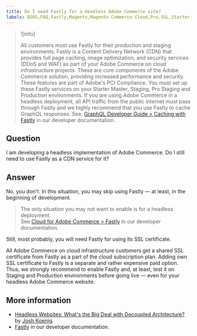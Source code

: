 ```yaml
---
title: Do I need Fastly for a Headless Adobe Commerce site?
labels: DDOS,FAQ,Fastly,Magento,Magento Commerce Cloud,Pro,SSL,Starter,WAF,headless,production,staging,Adobe Commerce,cloud infrastructure
---
```


>![info]
>
>All customers must use Fastly for their production and staging environments. Fastly is a Content Delivery Network (CDN) that provides full page caching, image optimization, and security services (DDoS and WAF) as part of your Adobe Commerce on cloud infrastructure projects. These are core components of the Adobe Commerce solution, providing increased performance and security. These features are part of Adobe's PCI Compliance. You must set up these Fastly services on your Starter Master, Staging, Pro Staging and Production environments. If you are using Adobe Commerce in a headless deployment, all API traffic from the public internet must pass through Fastly and we highly recommend that you use Fastly to cache GraphQL responses. See, [GraphQL Developer Guide > Caching with Fastly](https://devdocs.magento.com/guides/v2.3/graphql/caching.html#caching-with-fastly) in our developer documentation.

## **Question**

I am developing a headless implementation of Adobe Commerce. Do I still need to use Fastly as a CDN service for it?

## **Answer**

No, you don't. In this situation, you may skip using Fastly — at least, in the beginning of development.

>
>The only situation you may not want to enable is for a headless deployment.  
See [Cloud for Adobe Commerce > Fastly](https://devdocs.magento.com/cloud/cdn/cloud-fastly.html) in our developer documentation.

Still, most probably, you will need Fastly for using its SSL certificate.

All Adobe Commerce on cloud infrastructure customers get a shared SSL certificate from Fastly as a part of the cloud subscription plan. Adding own SSL certificate to Fastly is a separate and rather expensive paid option. Thus, we strongly recommend to enable Fastly and, at least, test it on Staging and Production environments before going live — even for your headless Adobe Commerce website.

## More information

* [Headless Websites: What's the Big Deal with Decoupled Architecture?](https://pantheon.io/blog/headless-websites-whats-big-deal-decoupled-architecture) by [Josh Koenig](https://pantheon.io/team/josh-koenig).
* [Fastly](https://devdocs.magento.com/cloud/cdn/cloud-fastly.html) in our developer documentation.

